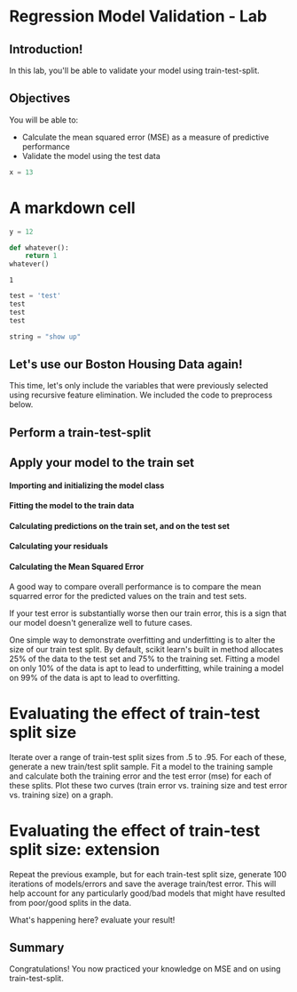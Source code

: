 
# Regression Model Validation - Lab

## Introduction!

In this lab, you'll be able to validate your model using train-test-split.


## Objectives

You will be able to:

- Calculate the mean squared error (MSE) as a measure of predictive performance
- Validate the model using the test data



```python
x = 13
```

# A markdown cell


```python
y = 12
```


```python
def whatever():
    return 1
whatever()
```




    1




```python
test = 'test'
test
test
test
```


```python
string = "show up"
```

## Let's use our Boston Housing Data again!

This time, let's only include the variables that were previously selected using recursive feature elimination. We included the code to preprocess below.

## Perform a train-test-split

## Apply your model to the train set

#### Importing and initializing the model class

#### Fitting the model to the train data

#### Calculating predictions on the train set, and on the test set

#### Calculating your residuals

#### Calculating the Mean Squared Error
A good way to compare overall performance is to compare the mean squarred error for the predicted values on the train and test sets.

If your test error is substantially worse then our train error, this is a sign that our model doesn't generalize well to future cases.

One simple way to demonstrate overfitting and underfitting is to alter the size of our train test split. By default, scikit learn's built in method allocates 25% of the data to the test set and 75% to the training set. Fitting a model on only 10% of the data is apt to lead to underfitting, while training a model on 99% of the data is apt to lead to overfitting.

# Evaluating the effect of train-test split size

Iterate over a range of train-test split sizes from .5 to .95. For each of these, generate a new train/test split sample. Fit a model to the training sample and calculate both the training error and the test error (mse) for each of these splits. Plot these two curves (train error vs. training size and test error vs. training size) on a graph.

# Evaluating the effect of train-test split size: extension

Repeat the previous example, but for each train-test split size, generate 100 iterations of models/errors and save the average train/test error. This will help account for any particularly good/bad models that might have resulted from poor/good splits in the data. 

What's happening here? evaluate your result!

##  Summary 

Congratulations! You now practiced your knowledge on MSE and on using train-test-split.
